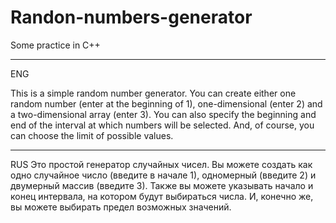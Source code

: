 # Randon-numbers-generator
Some practice in C++
______________________________________________
ENG

This is a simple random number generator. 
You can create either one random number (enter at the beginning of 1), one-dimensional (enter 2) and a two-dimensional array (enter 3).
You can also specify the beginning and end of the interval at which numbers will be selected. 
And, of course, you can choose the limit of possible values.
______________________________________________
RUS
Это простой генератор случайных чисел.
Вы можете создать как одно случайное число (введите в начале 1), одномерный (введите 2) и двумерный массив (введите 3).
Также вы можете указывать начало и конец интервала, на котором будут выбираться числа. 
И, конечно же, вы можете выбирать предел возможных значений.
